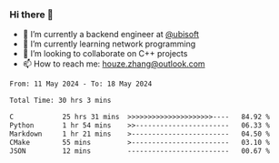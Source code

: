 ### Hi there 👋
- 🔭 I’m currently a backend engineer at [@ubisoft](https://github.com/ubisoft)
- 🌱 I’m currently learning network programming
- 👯 I’m looking to collaborate on C++ projects
- 📫 How to reach me: houze.zhang@outlook.com

<!--START_SECTION:waka-->

```txt
From: 11 May 2024 - To: 18 May 2024

Total Time: 30 hrs 3 mins

C            25 hrs 31 mins  >>>>>>>>>>>>>>>>>>>>>----   84.92 %
Python       1 hr 54 mins    >>-----------------------   06.33 %
Markdown     1 hr 21 mins    >------------------------   04.50 %
CMake        55 mins         >------------------------   03.10 %
JSON         12 mins         -------------------------   00.67 %
```

<!--END_SECTION:waka-->
